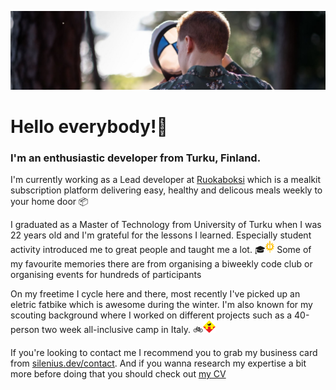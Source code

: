 [![Petro Silenius](https://github.com/PetroSilenius/PetroSilenius/blob/master/images/README-header.jpeg?raw=true)](https://www.silenius.dev)

# Hello everybody!👋
<h3>
 <b>I'm an enthusiastic developer from Turku, Finland.</b>
</h3>
<p>
 I'm currently working as a Lead developer at <a href="https://ruokaboksi.fi">Ruokaboksi</a> which is a mealkit subscription platform delivering easy, healthy and delicous meals weekly to your home door 📦

 I graduated as a Master of Technology from University of Turku when I was 22 years old and I'm grateful for the lessons I learned. Especially student activity introduced me to great people and taught me a lot. 🎓<img src="https://github.com/PetroSilenius/PetroSilenius/blob/master/images/Digit-logo.png?raw=true" alt="Digit logo" height="20px" /> Some of my favourite memories there are from organising a biweekly code club or organising events for hundreds of participants

 On my freetime I cycle here and there, most recently I've picked up an eletric fatbike which is awesome during the winter. I'm also known for my scouting background where I worked on different projects such as a 40-person two week all-inclusive camp in Italy. 🚲<img src="https://github.com/PetroSilenius/PetroSilenius/blob/master/images/HalikonSiniset-logo.png?raw=true" alt="Halikon Siniset logo" height="20px" />

 If you're looking to contact me I recommend you to grab my business card from <a href="https://www.silenius.dev/contact">silenius.dev/contact</a>. And if you wanna research my expertise a bit more before doing that you should check out <a href="https://www.silenius.dev/cv">my CV</a>
</p>
